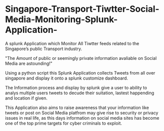 # Singapore-Transport-Tiwtter-Social-Media-Monitoring-Splunk-Application-

A splunk Application which Monitor All Tiwtter feeds related to the Singapore’s public Transport industry. 

"The Amount of public or seemingly private information avaliable on Social Media are astounding!"

Using a python script this Splunk Application collects Tweets from all over singapore and display it onto a splunk customize dashboard. 

The Information process and display by splunk give a user to ability to analys multiple users tweets to  decude their suitation, lastest happending and location if given.

This Application also aims to raise awareness that your information like tweets or post on Social Media platfrom may give rise to security or privacy issues in real life, as this days information on social media sites has become one of the top prime targets for cyber criminals to exploit.
